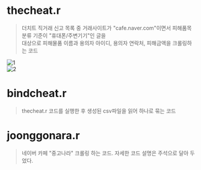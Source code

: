 # thecheat.r
> 더치트 직거래 신고 목록 중 거래사이트가 "cafe.naver.com"이면서 피해품목 분류 기준이 "휴대폰/주변기기"인 글을  
> 대상으로 피해물품 이름과 용의자 아이디, 용의자 연락처, 피해금액을 크롤링하는 코드  

![1](https://user-images.githubusercontent.com/49008642/59332331-ec111580-8d30-11e9-8625-dff7aa241dd4.png)  
![2](https://user-images.githubusercontent.com/49008642/59332317-e74c6180-8d30-11e9-964d-fc00e2b241fa.png)  


# bindcheat.r
> thecheat.r 코드를 실행한 후 생성된 csv파일을 읽어 하나로 묶는 코드

# joonggonara.r
> 네이버 카페 "중고나라" 크롤링 하는 코드. 자세한 코드 설명은 주석으로 달아 두었다.
